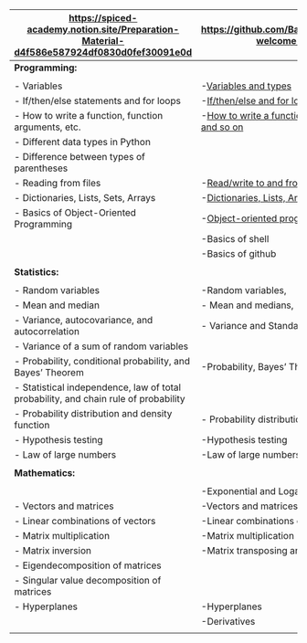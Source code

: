 | https://spiced-academy.notion.site/Preparation-Material-d4f586e587924df0830d0fef30091e0d | https://github.com/BasaJess/Neuefish_ds-welcome-package |
|------------------------------------------------------------------------|------------------------------------------------------------------------------|
|                                                                  **Programming:**|
| | |
|- Variables                                                                                    |-[Variables and types](https://github.com/BasaJess/Neuefish_ds-welcome-package/blob/main/programming/1_Python_Variables_Types.ipynb)
|- If/then/else statements and for loops                                                        |-[If/then/else and for loops](https://github.com/BasaJess/Neuefish_ds-welcome-package/blob/main/programming/2_Python_If_Else_Loops.ipynb)
|- How to write a function, function arguments, etc.                                            |-[How to write a function, function arguments and so on](https://github.com/BasaJess/Neuefish_ds-welcome-package/blob/main/programming/4_Python_Functions.ipynb)
|- Different data types in Python                                                             |
|- Difference between types of parentheses|
|- Reading from files                                                                           |-[Read/write to and from files](https://github.com/BasaJess/Neuefish_ds-welcome-package/blob/main/programming/6_Read_Write_Files.ipynb)
|- Dictionaries, Lists, Sets, Arrays                                                            |-[Dictionaries, Lists, Arrays](https://github.com/BasaJess/Neuefish_ds-welcome-package/blob/main/programming/3_Python_Lists_Sets_Dictionaries.ipynb)
|- Basics of Object-Oriented Programming                                                        |-[Object-oriented programming](https://github.com/BasaJess/Neuefish_ds-welcome-package/blob/main/programming/5_Intro_to_OOP.ipynb)
|                                                                                               |-Basics of shell
|                                                                                               |-Basics of github|
||
|                                                                  **Statistics:**|
||
|- Random variables                                                                             |-Random variables,
|- Mean and median                                                                              |-  Mean and medians,
|- Variance, autocovariance, and autocorrelation                                                |- Variance and Standard deviation
|- Variance of a sum of random variables|
|- Probability, conditional probability, and Bayes’ Theorem                                     |-Probability, Bayes’ Theorem,
|- Statistical independence, law of total probability, and chain rule of probability
|- Probability distribution and density function                                                 |-  Probability distribution
|- Hypothesis testing                                                                           |-Hypothesis testing
|- Law of large numbers                                                                         |-Law of large numbers
||
|**Mathematics:**|
||
|                                                                                               |-Exponential and Logarithms
|- Vectors and matrices                                                                         |-Vectors and matrices
|- Linear combinations of vectors                                                               |-Linear combinations of vectors
|- Matrix multiplication                                                                        |-Matrix multiplication
|- Matrix inversion                                                                             |-Matrix transposing and Matrix inversion
|- Eigendecomposition of matrices
|- Singular value decomposition of matrices
|- Hyperplanes                                                                                  |-Hyperplanes
|                                                                                              |-Derivatives
||
